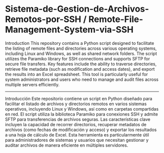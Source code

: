 # Sistema-de-Gestion-de-Archivos-Remotos-por-SSH / Remote-File-Management-System-via-SSH

Introduction
This repository contains a Python script designed to facilitate the listing of remote files and directories across various operating systems, including Linux and Windows, as well as shared network folders. The script utilizes the Paramiko library for SSH connections and supports SFTP for secure file transfers. Key features include the ability to traverse directories, retrieve file metadata (such as modification and access dates), and export the results into an Excel spreadsheet. This tool is particularly useful for system administrators and users who need to manage and audit files across multiple servers efficiently.

--------------------------------------------------------------------------------
Introducción
Este repositorio contiene un script en Python diseñado para facilitar el listado de archivos y directorios remotos en varios sistemas operativos, incluyendo Linux y Windows, así como en carpetas compartidas en red. El script utiliza la biblioteca Paramiko para conexiones SSH y admite SFTP para transferencias de archivos seguras. Las características clave incluyen la capacidad de recorrer directorios, recuperar metadatos de archivos (como fechas de modificación y acceso) y exportar los resultados a una hoja de cálculo de Excel. Esta herramienta es particularmente útil para administradores de sistemas y usuarios que necesitan gestionar y auditar archivos de manera eficiente en múltiples servidores.
